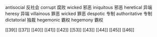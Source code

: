 




antisocial 反社会
corrupt 腐败
wicked 邪恶
iniquitous 邪恶
heretical 异端
heresy 异端
villainous 罪恶
wicked 罪恶
despotic 专制
authoritative 专制
dictatorial 独裁
hegemonic 霸权
hegemony 霸权

[[39]]
[[37]]
[[40]]
[[41]]
[[42]]
[[53]]
[[43]]
[[44]]
[[45]]
[[46]]